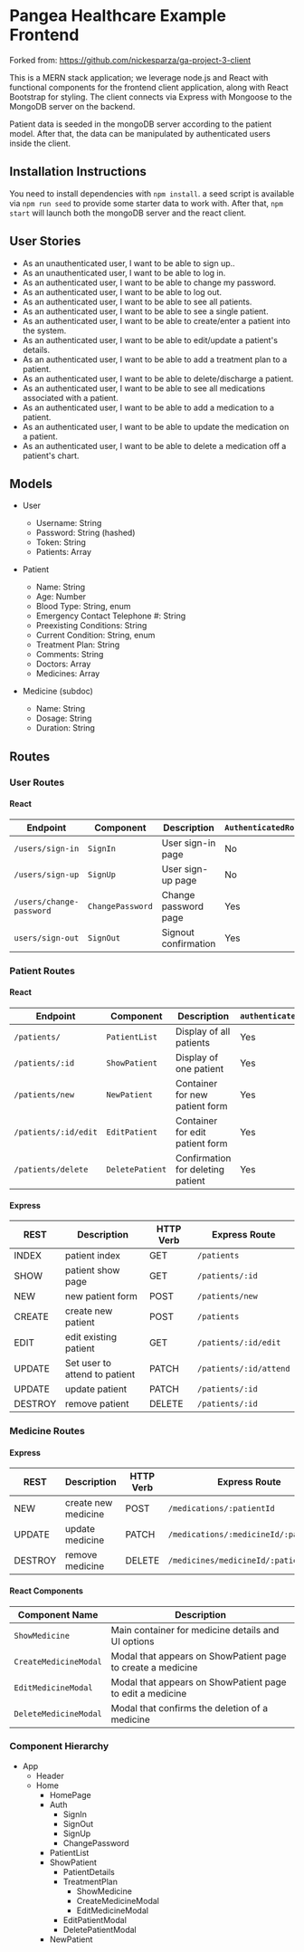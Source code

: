 # Pangea Healthcare Example Frontend

Forked from: https://github.com/nickesparza/ga-project-3-client

This is a MERN stack application; we leverage node.js and React with functional components for the frontend client application, along with React Bootstrap for styling. The client connects via Express with Mongoose to the MongoDB server on the backend.

Patient data is seeded in the mongoDB server according to the patient model. After that, the data can be manipulated by authenticated users inside the client.

## Installation Instructions
You need to install dependencies with `npm install`.
a seed script is available via `npm run seed` to provide some starter data to work with.
After that, `npm start` will launch both the mongoDB server and the react client.

## User Stories
- As an unauthenticated user, I want to be able to sign up..
- As an unauthenticated user, I want to be able to log in.
- As an authenticated user, I want to be able to change my password.
- As an authenticated user, I want to be able to log out.
- As an authenticated user, I want to be able to see all patients.
- As an authenticated user, I want to be able to see a single patient.
- As an authenticated user, I want to be able to create/enter a patient into the system.
- As an authenticated user, I want to be able to edit/update a patient's details.
- As an authenticated user, I want to be able to add a treatment plan to a patient.
- As an authenticated user, I want to be able to delete/discharge a patient.
- As an authenticated user, I want to be able to see all medications associated with a patient.
- As an authenticated user, I want to be able to add a medication to a patient.
- As an authenticated user, I want to be able to update the medication on a patient.
- As an authenticated user, I want to be able to delete a medication off a patient's chart.

## Models
- User
    - Username: String
    - Password: String (hashed)
    - Token: String
    - Patients: Array

- Patient
    - Name: String
    - Age: Number
    - Blood Type: String, enum
    - Emergency Contact Telephone #: String
    - Preexisting Conditions: String
    - Current Condition: String, enum
    - Treatment Plan: String
    - Comments: String
    - Doctors: Array
    - Medicines: Array

- Medicine (subdoc)
    - Name: String
    - Dosage: String
    - Duration: String

## Routes
### User Routes
#### React
| Endpoint                 | Component        | Description          | `AuthenticatedRoute?` |
|--------------------------|------------------|----------------------|-----------------------|
| `/users/sign-in`         | `SignIn`         | User sign-in page    | No                    |
| `/users/sign-up`         | `SignUp`         | User sign-up page    | No                    |
| `/users/change-password` | `ChangePassword` | Change password page | Yes                   |
| `users/sign-out`         | `SignOut`        | Signout confirmation | Yes                   |

### Patient Routes
#### React
| Endpoint             | Component       | Description                       | `authenticatedRoute?` |
|----------------------|-----------------|-----------------------------------|-----------------------|
| `/patients/`         | `PatientList`   | Display of all patients           | Yes                   |
| `/patients/:id`      | `ShowPatient`   | Display of one patient            | Yes                   |
| `/patients/new`      | `NewPatient`    | Container for new patient form    | Yes                   |
| `/patients/:id/edit` | `EditPatient`   | Container for edit patient form   | Yes                   |
| `/patients/delete`   | `DeletePatient` | Confirmation for deleting patient | Yes                   |

#### Express
| REST    | Description                   | HTTP Verb | Express Route          |
|---------|-------------------------------|-----------|------------------------|
| INDEX   | patient index                 | GET       | `/patients`            |
| SHOW    | patient show page             | GET       | `/patients/:id`        |
| NEW     | new patient form              | POST      | `/patients/new`        |
| CREATE  | create new patient            | POST      | `/patients`            |
| EDIT    | edit existing patient         | GET       | `/patients/:id/edit`   |
| UPDATE  | Set user to attend to patient | PATCH     | `/patients/:id/attend` |
| UPDATE  | update patient                | PATCH     | `/patients/:id`        |
| DESTROY | remove patient                | DELETE    | `/patients/:id`        |

### Medicine Routes
#### Express
| REST    | Description           | HTTP Verb | Express Route                         |
|---------|-----------------------|-----------|---------------------------------------|
| NEW     | create new medicine   | POST      | `/medications/:patientId`             |
| UPDATE  | update medicine       | PATCH     | `/medications/:medicineId/:patientId` |
| DESTROY | remove medicine       | DELETE    | `/medicines/medicineId/:patientId`    |

#### React Components
| Component Name        | Description                                                 |
|-----------------------|-------------------------------------------------------------|
| `ShowMedicine`        | Main container for medicine details and UI options          |
| `CreateMedicineModal` | Modal that appears on ShowPatient page to create a medicine |
| `EditMedicineModal`   | Modal that appears on ShowPatient page to edit a medicine   |
| `DeleteMedicineModal` | Modal that confirms the deletion of a medicine              |

### Component Hierarchy
- App
    - Header
    - Home
        - HomePage
        - Auth
            - SignIn
            - SignOut
            - SignUp
            - ChangePassword
        - PatientList
        - ShowPatient
            - PatientDetails
            - TreatmentPlan
                - ShowMedicine
                - CreateMedicineModal
                - EditMedicineModal
            - EditPatientModal
            - DeletePatientModal
        - NewPatient
